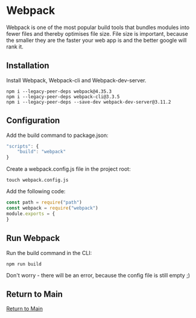 # Webpack
Webpack is one of the most popular build tools that bundles modules into fewer files and thereby optimises file size. File size is important, because the smaller they are the faster your web app is and the better google will rank it. 

## Installation

Install Webpack, Webpack-cli and Webpack-dev-server.
```
npm i --legacy-peer-deps webpack@4.35.3
npm i --legacy-peer-deps webpack-cli@3.3.5
npm i --legacy-peer-deps --save-dev webpack-dev-server@3.11.2
```

## Configuration
Add the build command to package.json:
```js
"scripts": {
    "build": "webpack"
}
```
Create a webpack.config.js file in the project root:
```
touch webpack.config.js
```
Add the following code:
```js
const path = require("path")
const webpack = require("webpack")
module.exports = {
}
```
## Run Webpack
Run the build command in the CLI: 
```
npm run build
```
Don't worry - there will be an error, because the config file is still empty ;)

## Return to Main
[Return to Main](https://github.com/michihodges/webpack-basics)
